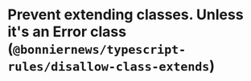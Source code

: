 # Prevent extending classes. Unless it's an Error class (`@bonniernews/typescript-rules/disallow-class-extends`)

<!-- end auto-generated rule header -->
